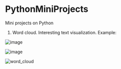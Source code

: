 # PythonMiniProjects
Mini projects on Python
1. Word cloud. Interesting text visualization. Еxample:

![image](https://user-images.githubusercontent.com/62501274/198726676-60acd85a-14d5-4a52-9554-eb34a0f66dcc.png)

![image](https://user-images.githubusercontent.com/62501274/198726787-030dd722-1003-477f-903b-22f5cd4b10d8.png)

![word_cloud](https://user-images.githubusercontent.com/62501274/198727181-586ddd8d-6a3e-4372-92ee-b4d8e511ce73.png)
